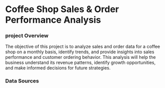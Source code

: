# Coffee Shop Sales & Order Performance Analysis

### project Overview

The objective of this project is to analyze sales and order data for a coffee shop on a monthly basis, identify trends, and provide insights into sales performance and customer ordering behavior. This analysis will help the business understand its revenue patterns, identify growth opportunities, and make informed decisions for future strategies.

### Data Sources
